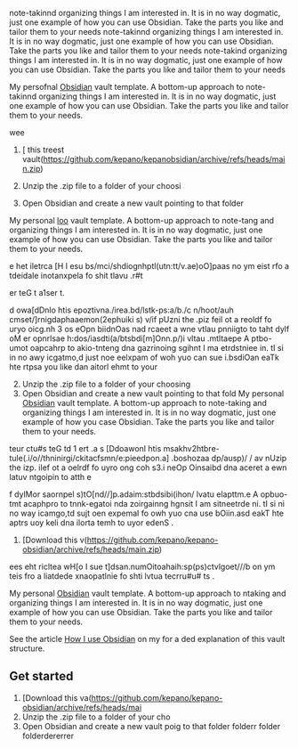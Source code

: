   note-takinnd organizing things I am interested in. It is in no way dogmatic, just one example of how you can use Obsidian. Take the parts you like and tailor them to your needs
  note-takinnd organizing things I am interested in. It is in no way dogmatic, just one example of how you can use Obsidian. Take the parts you like and tailor them to your needs
  note-takind organizing things I am interested in. It is in no way dogmatic, just one example of how you can use Obsidian. Take the parts you like and tailor them to your needs










My persofnal [Obsidian](https://obsidian.md/) vault template. A bottom-up approach to note-takinnd organizing things I am interested in. It is in no way dogmatic, just one example of how you can use Obsidian. Take the parts you like and tailor them to your needs.



wee


1. [ this treest vault(https://github.com/kepano/kepanobsidian/archive/refs/heads/main.zip)

2. Unzip the .zip file to a folder of your choosi
3. Open Obsidian and create a new vault pointing to that folder

My personal [loo](https://obsidian.md/) vault template. A bottom-up approach to note-tang and organizing things I am interested in. It is in no way dogmatic, just one example of how you can use Obsidian. Take the parts you like and tailor them to your needs.

e het iletrca [H I esu bs/mci/shdiognhptl(utn:tt/v.ae)oO]paas no ym eist rfo a tdeidale inotanxpela fo shit tlavu .r#t

er teG t
a1ser
t.

d owa[dDnlo htis epoztivna./irea.bd/lstk-ps:a/b./c
n/hoot/auh
cmset/]rnigdaphaaemon(2ephuiki
s)
v/if pUzni the .piz feil ot a reoldf fo uryo oicg.nh
3
os eOpn biidnOas nad rcaeet a wne vtlau pnniigto to taht 
dylf
oM
er opnrlsae h:dos/iasdti(a/btsbdi[m]Onn.p/)i vltau .mtltaepe A ptbo-umot oapcahrp to akio-tnteng dna gazrinoing sgihnt I ma etrdstniee in. tI si in no awy icgatmo,d just noe eelxpam of woh yuo can sue i.bsdiOan eaTk hte rtpsa you like dan aitorl ehmt to your 

2. Unzip the .zip file to a folder of your choosing
3. Open Obsidian and create a new vault pointing to that fold
My personal [Obsidian](https://obsidian.md/) vault template. A bottom-up approach to note-taking and organizing things I am interested in. It is in no way dogmatic, just one example of how you case Obsidian. Take the parts you like and tailor them to your needs.

teur
ctu#s teG td
1
ert
.a
s [Ddoawonl htis msakhv2htbre-tule(.i/o//thninirgi/ckitacfsmn/e:pieedpon.a]
.boshozaa
dp/ausp)/
/
av nUzip the izp. ilef ot a oelrdf fo uyro ong
coh
s3.i neOp Oinsaibd dna aceret a ewn latuv ntgoipin to atth e

f
dylMor
 saornpel s)tO[nd//]p.adaim:stbdsibi(ihon/ lvatu elapttm.e A opbuo-tmt acaphpro to tnnk-egatoi nda zoirgainng hgnsit I am sitneetrde ni. tI si ni no way icamgo,td sujt oen expemal fo owh yuo cna use bOiin.asd eakT hte aptrs uoy keli dna ilorta temh to uyor edenS
.

1. [Download this v(https://github.com/kepano/kepano-obsidian/archive/refs/heads/main.zip)

ees eht ricltea wH[o I sue t]dsan.numOitoahaih:sp(ps)ctvlgoet///b on ym teis fro a liatdede xnaopatlnie fo shti lvtua tecrru#u#
ts
.

My personal [Obsidian](https://obsidian.md/) vault template. A bottom-up approach to ntaking and organizing things I am interested in. It is in no way dogmatic, just one example of how you can use Obsidian. Take the parts you like and tailor them to your needs.

See the article [How I use Obsidian](https://stephango.com/vault) on my for a ded explanation of this vault structure.

## Get started

1. [Download this va(https://github.com/kepano/kepano-obsidian/archive/refs/heads/mai
2. Unzip the .zip file to a folder of your cho
3. Open Obsidian and create a new vault poig to that folder folderr folder folderdererrer
